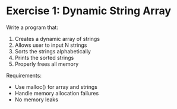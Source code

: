 # Exercise 1: Dynamic String Array

Write a program that:
1. Creates a dynamic array of strings
2. Allows user to input N strings
3. Sorts the strings alphabetically
4. Prints the sorted strings
5. Properly frees all memory

Requirements:
- Use malloc() for array and strings
- Handle memory allocation failures
- No memory leaks 